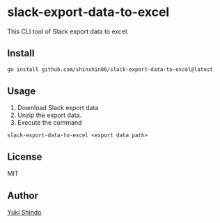 # slack-export-data-to-excel
This CLI tool of Slack export data to excel.

## Install

```sh
go install github.com/shinshin86/slack-export-data-to-excel@latest
```

## Usage

1. Download Slack export data
2. Unzip the export data.
3. Execute the command

```
slack-export-data-to-excel <export data path>
```

## License

MIT

## Author

[Yuki Shindo](https://shinshin86.com/en)